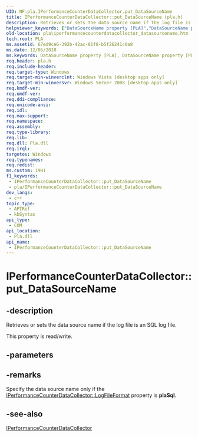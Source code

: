 ```yaml
---
UID: NF:pla.IPerformanceCounterDataCollector.put_DataSourceName
title: IPerformanceCounterDataCollector::put_DataSourceName (pla.h)
description: Retrieves or sets the data source name if the log file is an SQL log file.
helpviewer_keywords: ["DataSourceName property [PLA]","DataSourceName property [PLA]","IPerformanceCounterDataCollector interface","IPerformanceCounterDataCollector interface [PLA]","DataSourceName property","IPerformanceCounterDataCollector.DataSourceName","IPerformanceCounterDataCollector.put_DataSourceName","IPerformanceCounterDataCollector::DataSourceName","IPerformanceCounterDataCollector::get_DataSourceName","IPerformanceCounterDataCollector::put_DataSourceName","base.iperformancecounterdatacollector_datasourcename","pla.iperformancecounterdatacollector_datasourcename","pla/IPerformanceCounterDataCollector::DataSourceName","pla/IPerformanceCounterDataCollector::get_DataSourceName","pla/IPerformanceCounterDataCollector::put_DataSourceName","put_DataSourceName"]
old-location: pla\iperformancecounterdatacollector_datasourcename.htm
tech.root: PLA
ms.assetid: 67ed9ce6-392b-42ac-81f8-b5f26241c0a8
ms.date: 12/05/2018
ms.keywords: DataSourceName property [PLA], DataSourceName property [PLA],IPerformanceCounterDataCollector interface, IPerformanceCounterDataCollector interface [PLA],DataSourceName property, IPerformanceCounterDataCollector.DataSourceName, IPerformanceCounterDataCollector.put_DataSourceName, IPerformanceCounterDataCollector::DataSourceName, IPerformanceCounterDataCollector::get_DataSourceName, IPerformanceCounterDataCollector::put_DataSourceName, base.iperformancecounterdatacollector_datasourcename, pla.iperformancecounterdatacollector_datasourcename, pla/IPerformanceCounterDataCollector::DataSourceName, pla/IPerformanceCounterDataCollector::get_DataSourceName, pla/IPerformanceCounterDataCollector::put_DataSourceName, put_DataSourceName
req.header: pla.h
req.include-header: 
req.target-type: Windows
req.target-min-winverclnt: Windows Vista [desktop apps only]
req.target-min-winversvr: Windows Server 2008 [desktop apps only]
req.kmdf-ver: 
req.umdf-ver: 
req.ddi-compliance: 
req.unicode-ansi: 
req.idl: 
req.max-support: 
req.namespace: 
req.assembly: 
req.type-library: 
req.lib: 
req.dll: Pla.dll
req.irql: 
targetos: Windows
req.typenames: 
req.redist: 
ms.custom: 19H1
f1_keywords:
 - IPerformanceCounterDataCollector::put_DataSourceName
 - pla/IPerformanceCounterDataCollector::put_DataSourceName
dev_langs:
 - c++
topic_type:
 - APIRef
 - kbSyntax
api_type:
 - COM
api_location:
 - Pla.dll
api_name:
 - IPerformanceCounterDataCollector::put_DataSourceName
---
```


# IPerformanceCounterDataCollector::put_DataSourceName


## -description

Retrieves or sets the data source name if the log file is an SQL log file.

This property is read/write.

## -parameters

## -remarks

Specify the data source name only if the <a href="/previous-versions/windows/desktop/api/pla/nf-pla-iperformancecounterdatacollector-get_logfileformat">IPerformanceCounterDataCollector::LogFileFormat</a> property is <b>plaSql</b>.

## -see-also

<a href="/previous-versions/windows/desktop/api/pla/nn-pla-iperformancecounterdatacollector">IPerformanceCounterDataCollector</a>

